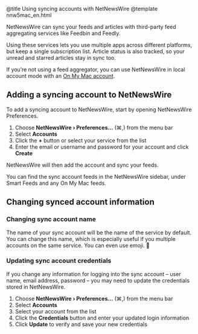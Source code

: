 @title Using syncing accounts with NetNewsWire
@template nnw5mac_en.html

NetNewsWire can sync your feeds and articles with third-party feed aggregating services like Feedbin and Feedly.

Using these services lets you use multiple apps across different platforms, but keep a single subscription list. Article status is also tracked, so your unread and starred articles stay in sync too.

If you’re not using a feed aggregator, you can use NetNewsWire in local account mode with an [On My Mac account](on-my-mac).


Adding a syncing account to NetNewsWire
---------------------------------------

To add a syncing account to NetNewsWire, start by opening NetNewsWire Preferences.

1. Choose **NetNewsWire › Preferences…** (⌘,) from the menu bar
2. Select **Accounts**
3. Click the **+** button or select your service from the list
4. Enter the email or username and password for your account and click **Create**

NetNewsWire will then add the account and sync your feeds.

You can find the sync account feeds in the NetNewsWire sidebar, under Smart Feeds and any On My Mac feeds.


Changing synced account information
-----------------------------------

### Changing sync account name

The name of your sync account will be the name of the service by default. You can change this name, which is especially useful if you multiple accounts on the same service. You can even use emoji. 🐝


### Updating sync account credentials

If you change any information for logging into the sync account – user name, email address, password – you may need to update the credentials stored in NetNewsWire.

1. Choose **NetNewsWire › Preferences…** (⌘,) from the menu bar
2. Select **Accounts**
3. Select your account from the list
4. Click the **Credentials** button and enter your updated login information
5. Click **Update** to verify and save your new credentials